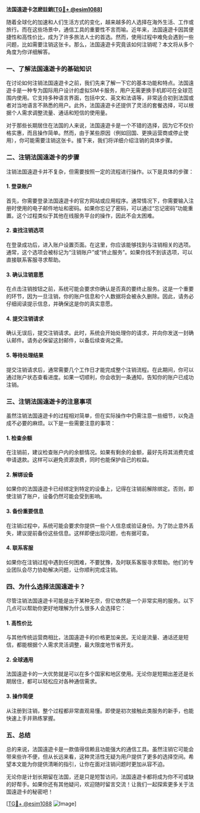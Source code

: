 **法国遠遊卡怎麽註銷[[TG💪+ @esim1088](https://t.me/s/esim1088)]**

随着全球化的加速和人们生活方式的变化，越来越多的人选择在海外生活、工作或旅行。而在这些场景中，通信工具的重要性不言而喻。近年来，法国遠遊卡因其便捷性和高性价比，成为了许多旅法人士的首选。然而，使用过程中难免会遇到一些问题，比如需要注销这张卡。那么，法国遠遊卡究竟该如何注销呢？本文将从多个角度为你详细解答。

### 一、了解法国遠遊卡的基础知识

在讨论如何注销法国遠遊卡之前，我们先来了解一下它的基本功能和特点。法国遠遊卡是一种专为国际用户设计的虚拟SIM卡服务，用户无需更换手机即可在全球范围内使用。它支持多种语言界面，包括中文、英文和法语等，非常适合初到法国或者对当地语言不熟悉的用户。此外，法国遠遊卡还提供了灵活的套餐选择，可以根据个人需求调整流量、通话和短信的使用量。

对于那些长期居住在法国的人来说，法国遠遊卡是一个不错的选择，因为它不仅价格实惠，而且操作简单。然而，由于某些原因（例如回国、更换运营商或停止使用），你可能需要注销这张卡。接下来，我们将详细介绍注销的具体步骤。

### 二、注销法国遠遊卡的步骤

注销法国遠遊卡并不复杂，但需要按照一定的流程进行操作。以下是具体的步骤：

#### 1. 登录账户
首先，你需要登录法国遠遊卡的官方网站或应用程序。通常情况下，你需要输入注册时使用的电子邮件地址和密码。如果你忘记了密码，可以通过“忘记密码”功能重置。这个过程类似于其他在线服务平台的操作，因此不会太困难。

#### 2. 查找注销选项
在登录成功后，进入账户设置页面。在这里，你应该能够找到与注销相关的选项。通常，这个选项会被标记为“注销账户”或“终止服务”。如果你找不到该选项，可以直接联系客服寻求帮助。

#### 3. 确认注销意愿
在点击注销按钮之前，系统可能会要求你确认是否真的要终止服务。这是一个重要的环节，因为一旦注销，你的账户信息和个人数据将会被永久删除。因此，请务必仔细阅读提示信息，并确保这是你的真实意愿。

#### 4. 提交注销请求
确认无误后，提交注销请求。此时，系统会开始处理你的请求，并向你发送一封确认邮件。请务必保留这封邮件，以备后续查询之需。

#### 5. 等待处理结果
提交注销请求后，通常需要几个工作日才能完成整个注销流程。在此期间，你可以通过账户状态查看进度。如果一切顺利，你会收到一条通知，告知你的账户已成功注销。

### 三、注销法国遠遊卡的注意事项

虽然注销法国遠遊卡的过程相对简单，但在实际操作中仍需注意一些细节，以免造成不必要的麻烦。以下是一些需要注意的事项：

#### 1. 检查余额
在注销前，建议检查账户内的余额情况。如果有剩余的金额，最好先将其消费完或申请退款。这样可以避免资源浪费，同时也能保护自己的权益。

#### 2. 解绑设备
如果你的法国遠遊卡已经绑定到特定的设备上，记得在注销前解除绑定。否则，即使注销了账户，设备仍然可能会受到影响。

#### 3. 备份重要信息
在注销过程中，系统可能会要求你提供一些个人信息或验证身份。为了防止意外丢失，建议提前备份这些信息。这样即便出现问题，也有据可查。

#### 4. 联系客服
如果你在注销过程中遇到任何困难，不要犹豫，及时联系客服寻求帮助。他们的专业团队会尽力协助解决问题，让你顺利完成注销。

### 四、为什么选择法国遠遊卡？

尽管注销法国遠遊卡可能是出于某种无奈，但它依然是一个非常实用的服务。以下几点可以帮助你更好地理解为什么很多人会选择它：

#### 1. 高性价比
与其他传统运营商相比，法国遠遊卡的价格更加亲民。无论是流量、通话还是短信，都能根据个人需求灵活调整，最大限度地节省开支。

#### 2. 全球通用
法国遠遊卡的一大优势就是可以在多个国家和地区使用。无论你是短期出差还是长期居住，都可以轻松应对各种通信需求。

#### 3. 操作简便
从注册到注销，整个过程都非常直观易懂。即使是初次接触此类服务的新手，也能快速上手并熟练掌握。

### 五、总结

总的来说，法国遠遊卡是一款值得信赖且功能强大的通信工具。虽然注销它可能会带来些许不便，但从长远来看，这种灵活性无疑为用户提供了更多的选择空间。希望本文能为你提供清晰的指引，让你在面对注销问题时更加从容不迫。

无论你是计划长期留在法国，还是只是短暂访问，法国遠遊卡都将成为你不可或缺的好帮手。如果你还有其他疑问，欢迎随时留言交流！让我们一起探索更多关于法国遠遊卡的秘密吧！

[[TG💪+ @esim1088](https://t.me/s/esim1088) ![Image](https://i.postimg.cc/4NQfJmqS/Snipaste-2025-05-13-00-14-12.png)]